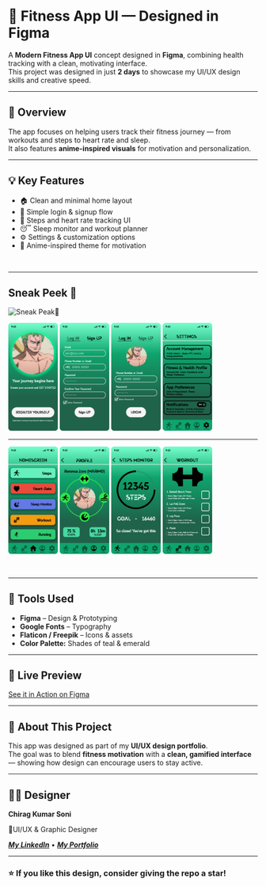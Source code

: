 # 💪 Fitness App UI — Designed in Figma

A **Modern Fitness App UI** concept designed in **Figma**, combining health tracking with a clean, motivating interface.  
This project was designed in just **2 days** to showcase my UI/UX design skills and creative speed.

---

## 🧭 Overview

The app focuses on helping users track their fitness journey — from workouts and steps to heart rate and sleep.  
It also features **anime-inspired visuals** for motivation and personalization.

---

## 💡 Key Features

- 🏠 Clean and minimal home layout  
- 🔐 Simple login & signup flow  
- 🏃 Steps and heart rate tracking UI    
- 😴 Sleep monitor and workout planner  
- ⚙️ Settings & customization options  
- 🎨 Anime-inspired theme for motivation


<br>

---

## Sneak Peek 👀

<p align="left">
  <img src="images/fitness-app-ui-mockup.png" alt="Sneak Peak👀"  width="550" />
  </p>


<img src="images/Home-Screen.png" alt="Main/Splash Screen" width="100"/>  <img src="images/Signup-Screen.png" alt="SignUp Screen" width="100"/> <img src="images/LogIn-Screen.png" alt="LogIn SCreen" width="100"/> <img src="images/Settings-Screen.png" alt="Settings Screen" width="100"/>

<hr>

<img src="images/Main-Screen.png" alt="Main Screen" width="100"/> <img src="images/Profile-Section.png" alt="Profile Section" width="100"/> <img src="images/Steps-Screen.png" alt="Steps-Screen" width="100"/> <img src="images/Workout-Screen.png" alt="Workout Screen" width="100"/>

<br>

---

## 🧰 Tools Used

- **Figma** – Design & Prototyping  
- **Google Fonts** – Typography  
- **Flaticon / Freepik** – Icons & assets  
- **Color Palette:** Shades of teal & emerald

---

## 🔗 Live Preview

[See it in Action on Figma](https://www.figma.com/design/bd97OAE9eXC6qqAv4PVRaM/Fitness-App?node-id=0-1&t=QaRU0ervSgQ0ghkH-1)

---

## 🧠 About This Project

This app was designed as part of my **UI/UX design portfolio**.  
The goal was to blend **fitness motivation** with a **clean, gamified interface** — showing how design can encourage users to stay active.

---

## 👨‍🎨 Designer

  **Chirag Kumar Soni**   

📍UI/UX & Graphic Designer  

[***My LinkedIn***](https://www.linkedin.com/in/chirag-kumar-soni) • [***My Portfolio***](https://github.com/chirag-kumar-soni)

---

### ⭐ If you like this design, consider giving the repo a star!
